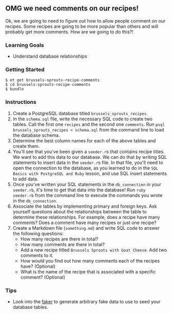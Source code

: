 ## OMG we need comments on our recipes!

Ok, we are going to need to figure out how to allow people comment on our recipes. Some recipes are going to be more popular than others and will probably get more comments. How are we going to do this?!

### Learning Goals

* Understand database relationships

### Getting Started
```no-highlight
$ et get brussels-sprouts-recipe-comments
$ cd brussels-sprouts-recipe-comments
$ bundle
```

### Instructions

1. Create a PostgreSQL database titled `brussels_sprouts_recipes`.
2. In the `schema.sql` file, write the necessary SQL code to create two tables. Call the first one `recipes` and the second one `comments`. Run `psql brussels_sprouts_recipes < schema.sql` from the command line to load the database schema.
3. Determine the best column names for each of the above tables and create them.
4. You'll see that you've been given a `seeder.rb` that contains recipe titles. We want to add this data to our database. We can do that by writing SQL statements to insert data in the `seeder.rb` file. In that file, you'll need to open the connection to the database, as you learned to do in the `SQL Basics with PostgreSQL and Ruby` lesson, and use SQL insert statements to add data.
5. Once you've written your SQL statements in the `db_connection` in your `seeder.rb`, it's time to get that data into the database! Run `ruby seeder.rb` from the command line to execute the commands you wrote in the `db_connection`.
6. Associate the tables by implementing primary and foreign keys. Ask yourself questions about the relationships between the table to determine these relationships. For example, does a recipe have many comments? Does a comment have many recipes or just one recipe?
7. Create a Markdown file (`something.md`) and write SQL code to answer the following questions:
    * How many recipes are there in total?
    * How many comments are there in total?
    * Add a new recipe titled `Brussels Sprouts with Goat Cheese`. Add two comments to it.
    * How would you find out how many comments each of the recipes have? (Optional)
    * What is the name of the recipe that is associated with a specific comment? (Optional)

### Tips

* Look into the [faker](https://github.com/stympy/faker) to generate arbitrary fake data to use to seed your database tables.
